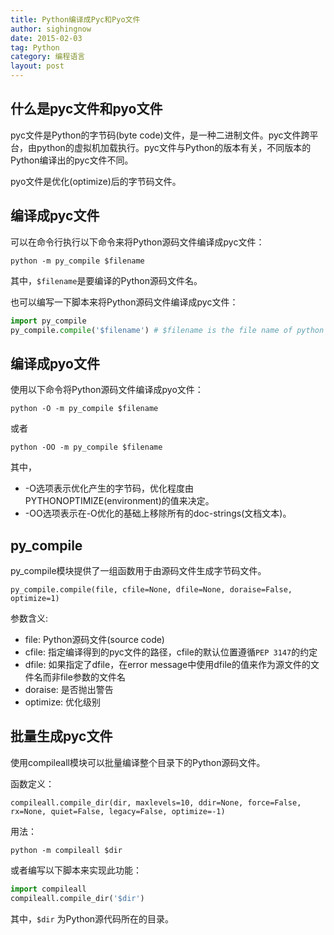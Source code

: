 ```yaml
---
title: Python编译成Pyc和Pyo文件
author: sighingnow
date: 2015-02-03
tag: Python
category: 编程语言
layout: post
---
```


什么是pyc文件和pyo文件
----------------------

pyc文件是Python的字节码(byte code)文件，是一种二进制文件。pyc文件跨平台，由python的虚拟机加载执行。pyc文件与Python的版本有关，不同版本的Python编译出的pyc文件不同。

pyo文件是优化(optimize)后的字节码文件。

编译成pyc文件
-------------

可以在命令行执行以下命令来将Python源码文件编译成pyc文件：

    python -m py_compile $filename

其中，`$filename`是要编译的Python源码文件名。

也可以编写一下脚本来将Python源码文件编译成pyc文件：

<!--more-->

~~~python
import py_compile
py_compile.compile('$filename') # $filename is the file name of python source code.
~~~

编译成pyo文件
-------------

使用以下命令将Python源码文件编译成pyo文件：

    python -O -m py_compile $filename

或者

    python -OO -m py_compile $filename

其中，
+ -O选项表示优化产生的字节码，优化程度由PYTHONOPTIMIZE(environment)的值来决定。
+ -OO选项表示在-O优化的基础上移除所有的doc-strings(文档文本)。

py_compile
-----------

py_compile模块提供了一组函数用于由源码文件生成字节码文件。

    py_compile.compile(file, cfile=None, dfile=None, doraise=False, optimize=1)

参数含义:
+ file: Python源码文件(source code)
+ cfile: 指定编译得到的pyc文件的路径，cfile的默认位置遵循`PEP 3147`的约定
+ dfile: 如果指定了dfile，在error message中使用dfile的值来作为源文件的文件名而非file参数的文件名
+ doraise: 是否抛出警告
+ optimize: 优化级别

批量生成pyc文件
---------------

使用compileall模块可以批量编译整个目录下的Python源码文件。

函数定义：

    compileall.compile_dir(dir, maxlevels=10, ddir=None, force=False, rx=None, quiet=False, legacy=False, optimize=-1)

用法：

    python -m compileall $dir

或者编写以下脚本来实现此功能：

~~~python
import compileall
compileall.compile_dir('$dir')
~~~

其中，`$dir` 为Python源代码所在的目录。





